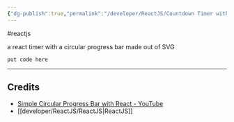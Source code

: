```yaml
---
{"dg-publish":true,"permalink":"/developer/ReactJS/Countdown Timer with SVG Circle/","dgPassFrontmatter":true}
---
```


#reactjs 

a react timer with a circular progress bar made out of SVG

```shell
put code here
```

---
## Credits
- [Simple Circular Progress Bar with React - YouTube](https://www.youtube.com/watch?v=H1W_SeoouAI)
- [[developer/ReactJS/ReactJS\|ReactJS]]